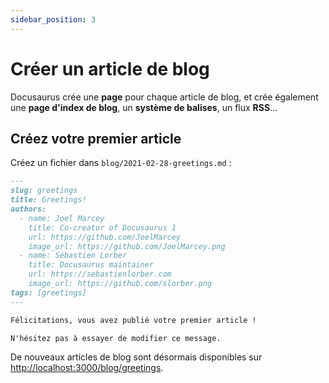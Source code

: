 ```yaml
---
sidebar_position: 3
---
```


# Créer un article de blog

Docusaurus crée une **page** pour chaque article de blog, et crée également une **page d'index de blog**, un **système de balises**, un flux **RSS**...

## Créez votre premier article

Créez un fichier dans `blog/2021-02-28-greetings.md` :

```md title="blog/2021-02-28-greetings.md"
---
slug: greetings
title: Greetings!
authors:
  - name: Joel Marcey
    title: Co-creator of Docusaurus 1
    url: https://github.com/JoelMarcey
    image_url: https://github.com/JoelMarcey.png
  - name: Sébastien Lorber
    title: Docusaurus maintainer
    url: https://sebastienlorber.com
    image_url: https://github.com/slorber.png
tags: [greetings]
---

Félicitations, vous avez publié votre premier article !

N'hésitez pas à essayer de modifier ce message.
```

De nouveaux articles de blog sont désormais disponibles sur [http://localhost:3000/blog/greetings](http://localhost:3000/blog/greetings).
